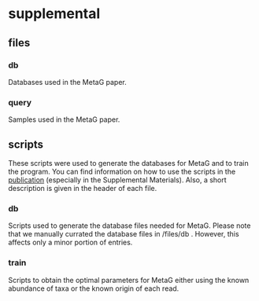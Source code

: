 # supplemental
## files
### db
Databases used in the MetaG paper.
### query
Samples used in the MetaG paper.

## scripts
These scripts were used to generate the databases for MetaG and to train
the program. You can find information on how to use the scripts in the
[publication](https://doi.org/10.1101/2020.03.13.991190) (especially in the Supplemental Materials). Also, a short description
is given in the header of each file.
### db
Scripts used to generate the database files needed for MetaG.
Please note that we manually currated the database files in /files/db .
However, this affects only a minor portion of entries. 
### train
Scripts to obtain the optimal parameters for MetaG either using the
known abundance of taxa or the known origin of each read.
